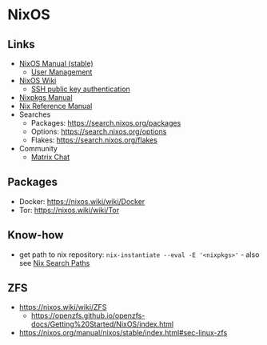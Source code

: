 # NixOS

## Links

- [NixOS Manual (stable)](https://nixos.org/manual/nixos/stable/)
  - [User Management](https://nixos.org/manual/nixos/stable/index.html#sec-user-management)
- [NixOS Wiki](https://nixos.wiki/wiki/Main_Page)
  - [SSH public key authentication](https://nixos.wiki/wiki/SSH_public_key_authentication)
- [Nixpkgs Manual](https://nixos.org/manual/nixpkgs/stable/)
- [Nix Reference Manual](https://nixos.org/manual/nix/stable/)
- Searches
  - Packages: https://search.nixos.org/packages
  - Options: https://search.nixos.org/options
  - Flakes: https://search.nixos.org/flakes
- Community
  - [Matrix Chat](https://matrix.to/#/#community:nixos.org)

## Packages

- Docker: https://nixos.wiki/wiki/Docker
- Tor: https://nixos.wiki/wiki/Tor

## Know-how

- get path to nix repository: `nix-instantiate --eval -E '<nixpkgs>'` - also see [Nix Search Paths](https://nixos.org/guides/nix-pills/nix-search-paths.html)

## ZFS

- https://nixos.wiki/wiki/ZFS
  - https://openzfs.github.io/openzfs-docs/Getting%20Started/NixOS/index.html
- https://nixos.org/manual/nixos/stable/index.html#sec-linux-zfs
